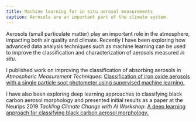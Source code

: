 ```yaml
---
title: Machine learning for in situ aerosol measurements
caption: Aerosols are an important part of the climate system. 
---
```

Aerosols (small particulate matter) play an important role in the atmosphere, impacting both air quality and climate. 
Recently I have been exploring how advanced data analysis techniques such as machine learning can be used to improve the classification and characterization of aerosols measured *in situ*.

I published work on improving the classification of absorbing aerosols in *Atmospheric Measurement Techniques*:
[Classification of iron oxide aerosols with a single particle soot photometer using supervised machine learning.](https://amt.copernicus.org/articles/12/3885/2019/)

I have also been exploring deep learning approaches to classifying black carbon aerosol morphology and presented initial results as a 
paper at the Neurips 2019 *Tackling Climate Change with AI Workshop*:
[A deep learning approach for classifying black carbon aerosol morphology.](https://www.climatechange.ai/papers/neurips2019/52.html) 
